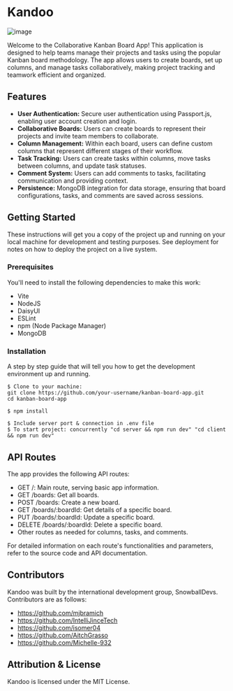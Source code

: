 # Kandoo

![image](https://i.imgur.com/GMPcGvB.jpg)

Welcome to the Collaborative Kanban Board App! This application is designed to help teams manage their projects and tasks using the popular Kanban board methodology. The app allows users to create boards, set up columns, and manage tasks collaboratively, making project tracking and teamwork efficient and organized.

## Features 

* <strong>User Authentication:</strong> Secure user authentication using Passport.js, enabling user account creation and login.
* <strong>Collaborative Boards:</strong> Users can create boards to represent their projects and invite team members to collaborate.
* <strong>Column Management:</strong> Within each board, users can define custom columns that represent different stages of their workflow.
* <strong>Task Tracking:</strong> Users can create tasks within columns, move tasks between columns, and update task statuses.
* <strong>Comment System:</strong> Users can add comments to tasks, facilitating communication and providing context.
* <strong>Persistence:</strong> MongoDB integration for data storage, ensuring that board configurations, tasks, and comments are saved across sessions.

## Getting Started

These instructions will get you a copy of the project up and running on your local machine for development and testing purposes. See deployment for notes on how to deploy the project on a live system.

### Prerequisites

You'll need to install the following dependencies to make this work: 

* Vite
* NodeJS
* DaisyUI
* ESLint
* npm (Node Package Manager)
* MongoDB


### Installation

A step by step guide that will tell you how to get the development environment up and running.

```
$ Clone to your machine: 
git clone https://github.com/your-username/kanban-board-app.git
cd kanban-board-app

$ npm install

$ Include server port & connection in .env file
$ To start project: concurrently "cd server && npm run dev" "cd client && npm run dev"
```

## API Routes

The app provides the following API routes:

* GET /: Main route, serving basic app information.
* GET /boards: Get all boards.
* POST /boards: Create a new board.
* GET /boards/:boardId: Get details of a specific board.
* PUT /boards/:boardId: Update a specific board.
* DELETE /boards/:boardId: Delete a specific board.
* Other routes as needed for columns, tasks, and comments.

For detailed information on each route's functionalities and parameters, refer to the source code and API documentation.


## Contributors

Kandoo was built by the international development group, SnowballDevs. Contributors are as follows:

* https://github.com/mjbramich
* https://github.com/IntelliJinceTech
* https://github.com/isomer04
* https://github.com/AitchGrasso
* https://github.com/Michelle-932

## Attribution & License

Kandoo is licensed under the MIT License.